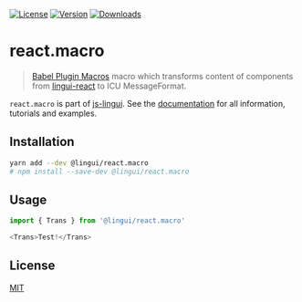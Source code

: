 [![License][Badge-License]][License]
[![Version][Badge-Version]][Package]
[![Downloads][Badge-Downloads]][Package]

# react.macro

> [Babel Plugin Macros](https://github.com/kentcdodds/babel-plugin-macros) macro which transforms content of components from [lingui-react](https://www.npmjs.com/package/lingui-react) to ICU MessageFormat.

`react.macro` is part of [js-lingui][jsLingui]. See the [documentation][Documentation] for all information, tutorials and examples.

## Installation

```bash
yarn add --dev @lingui/react.macro
# npm install --save-dev @lingui/react.macro
```

## Usage

```js
import { Trans } from '@lingui/react.macro'

<Trans>Test!</Trans>
```

## License

[MIT][License]

[License]: https://github.com/lingui/js-lingui/blob/master/LICENSE
[jsLingui]: https://github.com/lingui/js-lingui
[Documentation]: https://lingui.github.io/js-lingui/
[Package]: https://www.npmjs.com/package/babel-plugin-lingui-transform-react
[Badge-Downloads]: https://img.shields.io/npm/dw/babel-plugin-lingui-transform-react.svg
[Badge-Version]: https://img.shields.io/npm/v/babel-plugin-lingui-transform-react.svg 
[Badge-License]: https://img.shields.io/npm/l/babel-plugin-lingui-transform-react.svg
